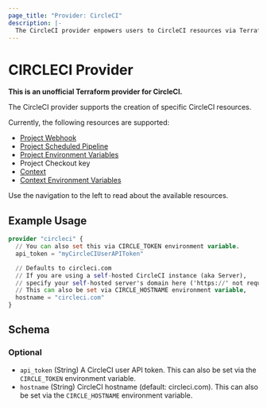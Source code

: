 ```yaml
---
page_title: "Provider: CircleCI"
description: |-
  The CircleCI provider enpowers users to CircleCI resources via Terraform
---
```


# CIRCLECI Provider

**This is an unofficial Terraform provider for CircleCI.**

The CircleCI provider supports the creation of specific CircleCI resources.

Currently, the following resources are supported:

- [Project Webhook](https://circleci.com/docs/webhooks/)
- [Project Scheduled Pipeline](https://circleci.com/docs/scheduled-pipelines/)
- [Project Environment Variables](https://circleci.com/docs/set-environment-variable/#set-an-environment-variable-in-a-project)
- Project Checkout key
- [Context](https://circleci.com/docs/contexts/)
- [Context Environment Variables](https://circleci.com/docs/contexts/#adding-and-removing-environment-variables-from-restricted-contexts)

Use the navigation to the left to read about the available resources.

## Example Usage

```terraform
provider "circleci" {
  // You can also set this via CIRCLE_TOKEN environment variable.
  api_token = "myCircleCIUserAPIToken"

  // Defaults to circleci.com
  // If you are using a self-hosted CircleCI instance (aka Server),
  // specify your self-hosted server's domain here ('https://' not required).
  // This can also be set via CIRCLE_HOSTNAME environment variable,
  hostname = "circleci.com"
}
```

<!-- schema generated by tfplugindocs -->
## Schema

### Optional

- `api_token` (String) A CircleCI user API token. This can also be set via the `CIRCLE_TOKEN` environment variable.
- `hostname` (String) CircleCI hostname (default: circleci.com). This can also be set via the `CIRCLE_HOSTNAME` environment variable.
